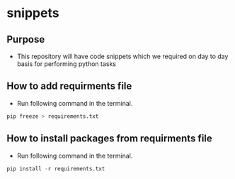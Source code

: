 # snippets

## Purpose

- This repository will have code snippets which we required on day to day basis for performing python tasks

## How to add requirments file

- Run following command in the terminal.

```python
pip freeze > requirements.txt
```

## How to install packages from requirments file

- Run following command in the terminal.
```python
pip install -r requirements.txt
```
